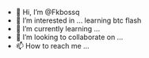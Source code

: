 - 👋 Hi, I’m @Fkbossq
- 👀 I’m interested in ... learning btc flash
- 🌱 I’m currently learning ...
- 💞️ I’m looking to collaborate on ...
- 📫 How to reach me ...

<!---
Fkbossq/Fkbossq is a ✨ special ✨ repository because its `README.md` (this file) appears on your GitHub profile.
You can click the Preview link to take a look at your changes.
--->
